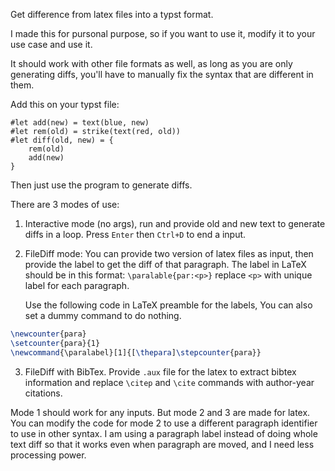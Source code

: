Get difference from latex files into a typst format.

I made this for pursonal purpose, so if you want to use it, modify it to your use case and use it.

It should work with other file formats as well, as long as you are only generating diffs, you'll have to manually fix the syntax that are different in them.

Add this on your typst file:

```typ
#let add(new) = text(blue, new)
#let rem(old) = strike(text(red, old))
#let diff(old, new) = {
    rem(old)
    add(new)
}
```

Then just use the program to generate diffs.

There are 3 modes of use:
1. Interactive mode (no args), run and provide old and new text to generate diffs in a loop. Press `Enter` then `Ctrl+D` to end a input.
2. FileDiff mode: You can provide two version of latex files as input, then provide the label to get the diff of that paragraph. The label in LaTeX should be in this format: `\paralable{par:<p>}` replace `<p>` with unique label for each paragraph.

	Use the following code in LaTeX preamble for the labels, You can also set a dummy command to do nothing.
```latex
\newcounter{para}
\setcounter{para}{1}
\newcommand{\paralabel}[1]{[\thepara]\stepcounter{para}}
```
3. FileDiff with BibTex. Provide `.aux` file for the latex to extract bibtex information and replace `\citep` and `\cite` commands with author-year citations.


Mode 1 should work for any inputs. But mode 2 and 3 are made for latex. You can modify the code for mode 2 to use a different paragraph identifier to use in other syntax. I am using a paragraph label instead of doing whole text diff so that it works even when paragraph are moved, and I need less processing power.

